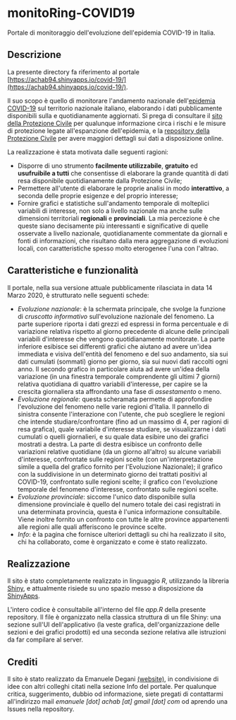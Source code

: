 # monitoRing-COVID19
Portale di monitoraggio dell'evoluzione dell'epidemia COVID-19 in Italia.

## Descrizione 

La presente directory fa riferimento al portale [https://achab94.shinyapps.io/covid-19/](https://achab94.shinyapps.io/covid-19/). 

Il suo scopo è quello di monitorare l'andamento nazionale dell'[epidemia COVID-19](http://www.salute.gov.it/nuovocoronavirus) sul territorio nazionale italiano, elaborando i dati pubblicamente disponibili sulla e quotidianamente aggiornati. Si prega di consultare il [sito della Protezione Civile](http://www.protezionecivile.it/attivita-rischi/rischio-sanitario/emergenze/coronavirus) per qualunque informazione circa i rischi e le misure di protezione legate all'espanzione dell'epidemia, e la [repository della Protezione Civile](https://github.com/pcm-dpc/COVID-19) per avere maggiori dettagli sui dati a disposizione online.

La realizzazione è stata motivata dalle seguenti ragioni:
- Disporre di uno strumento **facilmente utilizzabile**, **gratuito** ed **usufruibile a tutti** che consentisse di elaborare la grande quantità di dati resa disponibile quotidianamente dalla Protezione Civile;
- Permettere all'utente di elaborare le proprie analisi in modo **interattivo**, a seconda delle proprie esigenze e del proprio interesse;
- Fornire grafici e statistiche sull'andamento temporale di molteplici variabili di interesse, non solo a livello nazionale ma anche sulle dimensioni territoriali **regionali** e **provinciali**. La mia percezione è che queste siano decisamente più interessanti e significative di quelle osservate a livello nazionale, quotidianamente commentate da giornali e fonti di informazioni, che risultano dalla mera aggregazione di evoluzioni locali, con caratteristiche spesso molto eterogenee l'una con l'altrao.

## Caratteristiche e funzionalità

Il portale, nella sua versione attuale pubblicamente rilasciata in data 14 Marzo 2020, è strutturato nelle seguenti schede:
- *Evoluzione nazionale*: è la schermata principale, che svolge la funzione di *cruscotto informativo* sull'evoluzione nazionale del fenomeno. La parte superiore riporta i dati grezzi ed espressi in forma percentuale e di variazione relativa rispetto al giorno precedente di alcune delle principali variabili d'interesse che vengono quotidianamente monitorate. La parte inferiore esibisce sei differenti grafici che aiutano ad avere un'idea immediata e visiva dell'entità del fenomeno e del suo andamento, sia sui dati cumulati (sommati) giorno per giorno, sia sui nuovi dati raccolti ogni anno. Il secondo grafico in particolare aiuta ad avere un'idea della variazione (in una finestra temporale comprendente gli ultimi 7 giorni) relativa quotidiana di quattro variabili d'interesse, per capire se la crescita giornaliera sta affrondanto una fase di *assestamento* o meno.
- *Evoluzione regionale*: questa scheramata permette di approfondire l'evoluzione del fenomeno nelle varie regioni d'Italia. Il pannello di sinistra consente l'interazione con l'utente, che può scegliere le regioni che intende studiare/confrontare (fino ad un massimo di 4, per ragioni di resa grafica), quale variabile d'interesse studiare, se visualizzarne i dati cumulati o quelli giornalieri, e su quale data esibire uno dei grafici mostrati a destra. La parte di destra esibisce un confronto delle variazioni relative quotidiane (da un giorno all'altro) su alcune variabili d'interesse, confrontate sulle regioni scelte (con un'interpretazione simile a quella del grafico fornito per l'Evoluzione Nazionale); il grafico con la suddivisione in un determinato giorno dei trattati positivi al COVID-19, confrontato sulle regioni scelte; il grafico con l'evoluzione temporale del fenomeno d'interesse, confrontato sulle regioni scelte.
- *Evoluzione provinciale*: siccome l'unico dato disponibile sulla dimensione provinciale è quello del numero totale dei casi registrati in una determinata provincia, questa è l'unica informazione consultabile. Viene inoltre fornito un confronto con tutte le altre province appartenenti alle regioni alle quali afferiscono le province scelte.
- *Info*: è la pagina che fornisce ulteriori dettagli su chi ha realizzato il sito, chi ha collaborato, come è organizzato e come è stato realizzato.

## Realizzazione

Il sito è stato completamente realizzato in linguaggio *R*, utilizzando la libreria [Shiny](https://shiny.rstudio.com), e attualmente risiede su uno spazio messo a disposizione da [ShinyApps](https://www.shinyapps.io). 

L'intero codice è consultabile all'interno del file *app.R* della presente repository. Il file è organizzato nella classica struttura di un file Shiny: una sezione sull'UI dell'applicativo (la veste grafica, dell'organizzazione delle sezioni e dei grafici prodotti) ed una seconda sezione relativa alle istruzioni da far compilare al server.

## Crediti

Il sito è stato realizzato da Emanuele Degani [(website)](https://achab94.github.io), in condivisione di idee con altri colleghi citati nella sezione Info del portale. Per qualunque critica, suggerimento, dubbio od informazione, siete pregati di contattarmi all'indirizzo mail *emanuele [dot] achab [at] gmail [dot] com* od aprendo una Issues nella repository.


